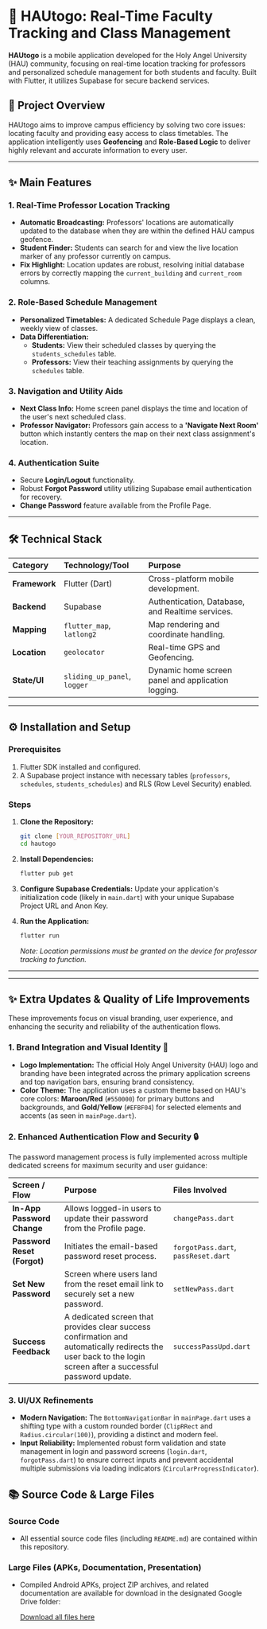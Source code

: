 # 📍 HAUtogo: Real-Time Faculty Tracking and Class Management

**HAUtogo** is a mobile application developed for the Holy Angel University (HAU) community, focusing on real-time location tracking for professors and personalized schedule management for both students and faculty. Built with Flutter, it utilizes Supabase for secure backend services.

## 🌟 Project Overview

HAUtogo aims to improve campus efficiency by solving two core issues: locating faculty and providing easy access to class timetables. The application intelligently uses **Geofencing** and **Role-Based Logic** to deliver highly relevant and accurate information to every user.

---

## ✨ Main Features

### 1. Real-Time Professor Location Tracking
- **Automatic Broadcasting:** Professors' locations are automatically updated to the database when they are within the defined HAU campus geofence.
- **Student Finder:** Students can search for and view the live location marker of any professor currently on campus.
- **Fix Highlight:** Location updates are robust, resolving initial database errors by correctly mapping the `current_building` and `current_room` columns.

### 2. Role-Based Schedule Management
- **Personalized Timetables:** A dedicated Schedule Page displays a clean, weekly view of classes.
- **Data Differentiation:**
    - **Students:** View their scheduled classes by querying the `students_schedules` table.
    - **Professors:** View their teaching assignments by querying the `schedules` table.

### 3. Navigation and Utility Aids
- **Next Class Info:** Home screen panel displays the time and location of the user's next scheduled class.
- **Professor Navigator:** Professors gain access to a **'Navigate Next Room'** button which instantly centers the map on their next class assignment's location.

### 4. Authentication Suite
- Secure **Login/Logout** functionality.
- Robust **Forgot Password** utility utilizing Supabase email authentication for recovery.
- **Change Password** feature available from the Profile Page.

---

## 🛠️ Technical Stack

| Category | Technology/Tool | Purpose |
| :--- | :--- | :--- |
| **Framework** | Flutter (Dart) | Cross-platform mobile development. |
| **Backend** | Supabase | Authentication, Database, and Realtime services. |
| **Mapping** | `flutter_map`, `latlong2` | Map rendering and coordinate handling. |
| **Location** | `geolocator` | Real-time GPS and Geofencing. |
| **State/UI** | `sliding_up_panel`, `logger` | Dynamic home screen panel and application logging. |

---

## ⚙️ Installation and Setup

### Prerequisites

1.  Flutter SDK installed and configured.
2.  A Supabase project instance with necessary tables (`professors`, `schedules`, `students_schedules`) and RLS (Row Level Security) enabled.

### Steps

1.  **Clone the Repository:**
    ```bash
    git clone [YOUR_REPOSITORY_URL]
    cd hautogo
    ```

2.  **Install Dependencies:**
    ```bash
    flutter pub get
    ```

3.  **Configure Supabase Credentials:**
    Update your application's initialization code (likely in `main.dart`) with your unique Supabase Project URL and Anon Key.

4.  **Run the Application:**
    ```bash
    flutter run
    ```
    *Note: Location permissions must be granted on the device for professor tracking to function.*

---
---

## ✨ Extra Updates & Quality of Life Improvements

These improvements focus on visual branding, user experience, and enhancing the security and reliability of the authentication flows.

### 1. Brand Integration and Visual Identity 🎨
* **Logo Implementation:** The official Holy Angel University (HAU) logo and branding have been integrated across the primary application screens and top navigation bars, ensuring brand consistency.
* **Color Theme:** The application uses a custom theme based on HAU's core colors: **Maroon/Red** (`#550000`) for primary buttons and backgrounds, and **Gold/Yellow** (`#EFBF04`) for selected elements and accents (as seen in `mainPage.dart`).

### 2. Enhanced Authentication Flow and Security 🔒
The password management process is fully implemented across multiple dedicated screens for maximum security and user guidance:

| Screen / Flow | Purpose | Files Involved |
| :--- | :--- | :--- |
| **In-App Password Change** | Allows logged-in users to update their password from the Profile page. | `changePass.dart` |
| **Password Reset (Forgot)** | Initiates the email-based password reset process. | `forgotPass.dart`, `passReset.dart` |
| **Set New Password** | Screen where users land from the reset email link to securely set a new password. | `setNewPass.dart` |
| **Success Feedback** | A dedicated screen that provides clear success confirmation and automatically redirects the user back to the login screen after a successful password update. | `successPassUpd.dart` |

### 3. UI/UX Refinements
* **Modern Navigation:** The `BottomNavigationBar` in `mainPage.dart` uses a shifting type with a custom rounded border (`ClipRRect` and `Radius.circular(100)`), providing a distinct and modern feel.
* **Input Reliability:** Implemented robust form validation and state management in login and password screens (`login.dart`, `forgotPass.dart`) to ensure correct inputs and prevent accidental multiple submissions via loading indicators (`CircularProgressIndicator`).

## 📚 Source Code & Large Files

### Source Code
- All essential source code files (including `README.md`) are contained within this repository.

### Large Files (APKs, Documentation, Presentation)
- Compiled Android APKs, project ZIP archives, and related documentation are available for download in the designated Google Drive folder:
  
  [Download all files here](https://drive.google.com/drive/folders/1au4Zn_Bt1TGJEYeN3BgZAMmLZeEfKwgi?usp=sharing)
